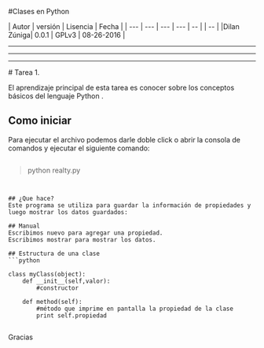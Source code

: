 #Clases en Python

| Autor      | versión | Lisencia | Fecha |
| --- | --- | --- | --- | -- | | -- |
|Dilan Zúniga| 0.0.1 | GPLv3 | 08-26-2016 |

---

<hr><hr>
# Tarea 1. 

El aprendizaje principal de esta tarea es conocer sobre los conceptos básicos del lenguaje Python .


## Como iniciar
Para ejecutar el archivo podemos darle doble click o abrir la consola de comandos y ejecutar el siguiente comando:

```

```
> python realty.py
```


## ¿Que hace?
Este programa se utiliza para guardar la información de propiedades y luego mostrar los datos guardados:

## Manual
Escribimos nuevo para agregar una propiedad.
Escribimos mostrar para mostrar los datos.

## Estructura de una clase
```python

class myClass(object):
    def __init__(self,valor):
        #constructor

    def method(self):
        #método que imprime en pantalla la propiedad de la clase
        print self.propiedad
        
```


Gracias
```

